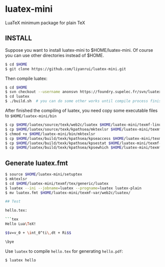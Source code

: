 # luatex-mini
LuaTeX minimum package for plain TeX 

## INSTALL

Suppose you want to install luatex-mini to $HOME/luatex-mini. Of course you can use other directories instead of  $HOME.

```bash
$ cd $HOME
$ git clone https://github.com/liyanrui/luatex-mini.git
```

Then compile luatex:

```bash
$ cd $HOME
$ svn checkout --username anonsvn https://foundry.supelec.fr/svn/luatex/trunk  #passwordd is anonsvn
$ cd luatex
$ ./build.sh  # you can do some other works until compile process finished.
```

After finished the compiling of luatex, you need copy some executable files to `$HOME/luatex-mini/bin`

```bash
$ cp $HOME/luatex/source/texk/web2c/luatex $HOME/luatex-mini/texmf-linux/bin
$ cp $HOME/luatex/source/texk/kpathsea/mktexlsr $HOME/luatex-mini/texmf-linux/bin
$ chmod +x $HOME/luatex-mini/bin/mktexlsr
$ cp $HOME/luatex/build/texk/kpathsea/kpseaccess $HOME/luatex-mini/texmf-linux/bin
$ cp $HOME/luatex/build/texk/kpathsea/kpsestat $HOME/luatex-mini/texmf-linux/bin
$ cp $HOME/luatex/build/texk/kpathsea/kpsewhich $HOME/luatex-mini/texmf-linux/bin
```

## Generate luatex.fmt

```bash
$ source $HOME/luatex-mini/setuptex
$ mktexlsr
$ cd $HOME/luatex-mini/texmf/tex/generic/luatex
$ luatex --ini --jobname=luatex --progname=luatex luatex-plain
$ mv luatex.fmt $HOME/luatex-mini/texmf-var/web2c/luatex/

## Test

hello.tex:

```tex
Hello Lua\TeX!

$$v=v_0 + \int_0^ti\,dt + Ri$$

\bye
```

Use `luatex` to compile `hello.tex` for generating `hello.pdf`:

```bash
$ luatex hello
```
